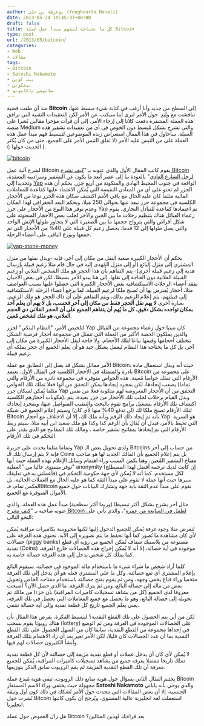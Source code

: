 ```yaml
---
author: يوغرطة بن علي (Youghourta Benali)
date: 2013-05-24 19:45:37+00:00
draft: false
title: كل ما تحتاجه لتفهم مبدأ عمل عُملة Bitcoin
type: post
url: /2013/05/bitcoin/
categories:
- Web
- مقالات
tags:
- Bitcoin
- Satoshi Nakamoto
- بيت كوين
- بيتكوين
- ساتوشي ناكاموتو
---
```


منذ أن طفت قضية **Bitcoin** إلى السطح من جديد وأنا أرغب في كتابة شيء مبسط عنها، تناقشت مع [وليد](https://www.it-scoop.com/author/dzgeek/)  حول الأمر لنرى أينا سيكتب عن الأمر لكن التعقيدات التقنية التي ترافق هذه العملة المشفرة دفعت كلانا إلى إرجاء الأمر، إلى أن قرأت مؤخرا مقالين نُشرا على منصة Medium والتي تشرح بشكل مُبسط دون الخوض في أي من تعقيدات تشفير هذه العملة. سأحاول في هذا المقال استعراض زبدة الموضوعين لتبسيط فهم مبدأ عمل هذه العملة على من التبس عليه الأمر (لا تقلق التبس الأمر على الجميع، حتى من كان يُكثر الحديث حولها :) ).




[![bitcoin](https://www.it-scoop.com/wp-content/uploads/2013/05/bitcoin.png)
](https://www.it-scoop.com/wp-content/uploads/2013/05/bitcoin.png)




لشرح آلية عمل Bitcoin يقوم كاتب المقال الأول والذي عنونه بـ "[كيف تشرح Bitcoin لرجل الشارع العادي](https://medium.com/future-of-currency/c817c0659b10)" بالعودة بنا إلى عصر أبعد ما يكون عن التشفير وسراديبه المعقدة، وتحديدا إلى [Yap](http://en.wikipedia.org/wiki/Yap) الواقعة في جنوب المحيط الهادي والمتكونة من أربع جزر. بحكم أن هذه الجزر لم تحتو على أي من المعادن النفيسة التي يُمكن الاعتماد عليها كقاعدة للمعاملات المالية مثلما كان عليه الحال مع باقي الأمم اكتشف سكان هذه الجزر نوعا من الأحجار الكلسية في مجموعة جزر تبعد عنها بحوالي 250 ميلا، وبحكم البعد الجغرافي لهذا المكان وعدم توفر هذا النوع من الأحجار على جرز Yap تم اعتمادها كقاعدة للتبادل التجاري. يقوم زعماء القبائل هناك بتنظيم رحلات ما بين الحين والآخر لجلب بعض الأحجار المنحوتة على شكل أقراص والتي يترواح حجمها ما بين الصغيرة التي لا يتجاوز طولها الإنش الواحد والتي يصل طولها إلى 12 قدما، يحصل زعيم كل قبيلة على 40% من الأحجار التي تم جمعها ويوزع الباقي على أعضاء الرحلة.




<!-- more -->




[![yap-stone-money](https://www.it-scoop.com/wp-content/uploads/2013/05/yap-stone-money.jpg)
](https://www.it-scoop.com/wp-content/uploads/2013/05/yap-stone-money.jpg)




بحكم أن الأحجار الكبيرة صعبة النقل من مكان إلى آخر، فإنه -وبدل نقلها من منزل المشتري إلى منزل البائع (أو إلى منزل المُهدى إليه في حال قام مثلا زعيم قبيلة بإرسال هدية إلى زعيم قبيلة أُخرى)- يتم التفاهم بأن هذا الحجر هو ملك الشخص الفلاني أو زعيم القبيلة العلانية دون الحاجة إلى نقلها. إلى هنا يبدو الأمر بسيطا، لكن في بعض الأحيان يفقد أعضاء الرحلات الاستكشافية بعض الأحجار الكبيرة التي حصلوا عليها بسبب العواصف مثلا، أحجار يُفترض بها أن تُصبح ملكا لزعيم القبيلة. لما يرجع أعضاء الرحلة الاستكشافية إلى قبيلتهم، يتم إعلام الزعيم بذلك، ويتم التفاهم على أن ذاك الحجر هو ملك الزعيم. بعبارة أخرى **لا يهم نقل الحجر فقط من مكان إلى آخر فحسب، بل لا يهم أن يعلم أحد بمكان تواجده بشكل دقيق، كل ما يُهم أن يتفاهم الجميع على أن الحجر الفلاني ذي الحجم العلاني، هو ملك لشخص مُعين**.




لتلخيص الأمر، "النظام البنكي" لجزر Yap كان مبنيا حول زعماء مجموعة من القبائل والذين يملكون الحصة الأكبر من العملة التي تتمثل في مجموعة أحجار قرصية الشكل تتختلف أحجامها وقيمها تباعا لتلك الأحجام، ولا حاجة لنقل الأحجار الكبيرة من مكان إلى آخر، بل كل ما يحتاجه هذا النظام ليعمل بشكل جيد هو أن يعلم الجميع أي حجر يملكه أي زعيم قبيلة.




الأمر مماثل بشكل قد يصل إلى التطابق مع عملة Bitcoin، حيث أنه وبدل استعمال مادة نادرة والمتمثلة في الأحجار الكلسية في المثال الأول، تعتمد Bitcoin على مجموعة من الأرقام التي تملك خواصا مُعينة، هذه الخواص متوفرة في مجموعة نادرة من الأرقام والتي يصعب إيجادها، لكن بمجرد إيجادها يمكن التحقق من أنها فعلا تملك تلك الخواص (تماما مثلما يُمكن لسكان جزر Yap التحقق من أن الأحجار المعروضة لهم متكونة فعلا من نفس مكونات أحجارهم الكلسية)، وبدل القيام برحلات لجلب تلك الأحجار من جزر بعيدة، يتم اكتشاف تلك الأرقام بتشغيل برامج تقوم بالبحث والتنقيب المتواصل عنها، وبمجرد إيجادك لتلك الأرقام تصبح ملكا لك (لن تدفع 40% منها لأي كان) وسيتم إعلام الجميع في شبكة Bitcoin بأنه تم إيجاد ذلك الرقم وبأنه ملك لك، إلا أن الاختلاف مع أحجار Yap  هو السرية التي تحيط بالأمر، فبدل أن يُقال بأن الرقم كذا وكذا هو ملك سعيد ابن أبيه مثلا، سيتم ربط الأرقام التي تم إيجادها بمفاتيح تشفير خاصة ، ومالك تلك المفاتيح هو الذي يقدر على التحكم في تلك الأرقام.




وتماما مثلما يحدث على جزيرة Yap ولدى تحويل بعض الـ Bitcoins من حساب إلى آخر فإنه لا يتم إرسال تلك الـ Coins بل يتم إعلام الجميع بأن المالك الجديد لها هو صاحب مفتاح التشفير المُعين. وهنا يكمن السبب وراء اهتمام وسائل الإعلام بهذه العملة حيث أنها توفر مستوى عاليا من "الغفلية" anonymity (إن كانت لديك ترجمة أفضل لهذا المصطلح فأعملني به في تعليقك) لكل مستخدم، كما أنه لا يُمكن لأي جهة حكومية التحكم في سيرها حيث أنها عملة لا تقوم على مبدأ الثقة كما هو عليه الحال مع العملات الحالية، بل العكس تمام، فـBitcoin تقوم على مبدأ عدم الثقة بأية جهة وتشارك البيانات حول جميع الأموال المتوفرة مع الجميع.




مثال آخر يشرح بشكل أكثر تبسيطا (وربما أكثر سطحية) مبدأ عمل هذه العملة، والذي عنونه صاحبه بـ "[كيف تشرح Bitcoin لطفل في السابعة من عمره](https://medium.com/future-of-currency/a9a8c094feaf)"، والذي يأتي على النحو التالي:




لنفرض مثلا وجود غرفة يُمكن للجميع الدخول إليها لكنها محروسة بكاميرات مراقبة يُمكن لأي كان مشاهدة ما تُصور كما أنها تحفظ ما يتم تصويره إلى الأبد. تحتوي هذه الغرفة على حصالات (piggy banks) مصنوعة من بلاستيك شفاف تُمكن الجميع من رؤية أي قطع نقدية (Coins) موجودة في أية حصالة، إلا أنه لا يُمكن إخراج هذه الحصالات خارج الغرفة، كما يملك كل شخص يدخل إلى هذه الغرفة حصالة خاصة به.




كلما أراد شخص ما شراء شيء ما باستخدام ماله الموجود في حصالته، سيقوم البائع بإعلام المشتري أي تقع حصالته، وكل ما على المشتري فعله هو أن يدخل إلى تلك الغرفة متخفيا وراء قناع يخفي وجهه، ومن ثم يقوم بفتح حصالته باستخدام مفتاحه الخاص وتحويل بعض من ماله إلى حصالة البائع، ومن ثم يترك الغرفة. ما الذي حصل الآن؟ أصبحت معروفا لدى الجميع (كل من يشاهد تسجيلات كاميرات المراقبة) بأن جزءا من مالك تم تحويله إلى حصالة البائع، وهو ما يحصل مع جميع المعاملات التي تحصل في تلك الغرفة، يعني يعلم الجميع تاريخ كل قطعة نقدية وإلى أية حصالة تنتمي.




لكن من أين يتم الحصول على تلك القطع النقدية؟ لتبسيط الفكرة، يفرض هذا المثال بأن هناك روبوتا يقوم بسحب (lottery) على الحصالات الموجودة في الغرفة ومن ثم الوضع في إحداها مجموعة من القطع النقدية، سابقا كان من السهل الحصول على تلك القطع النقدية بما أن عدد الحصالات كان قليلا، لكن الأمر تغير بعد أن زاد الاهتمام بتلك الغرفة وأنشأ الكثيرون حصالات لهم فيها.




لا يُمكن لأي كان أن يدخل عملات أو قطع نقدية مزيفة إلى حصالته لأن كل قطعة نقدية تملك تاريخا مفصلا يعرفه جميع من يشاهد تسجيلات كاميرات المراقبة، يُمكن للجميع معرفة أن تلك القطع النقدية المزيفة لم يقم الروبوت سابق الذكر بتوزيعها.




يختتم المثال الثاني بسؤال حول هوية صانع ذلك الروبوت، تبقى هوية مُبدع عملة Bitcoin مجهولة حيث يختفي وراء الاسم المستعار **Satoshi Nakamoto** والذي يوحي بأنه ياباني الجنسية، إلا أن بعض المقالات التي تتحدث حول الأمر تُشكك في ذلك كون أول وثيقة نُشرت حول Bitcoin استعملت لغة انجليزية عالية المستوى، ويُرجح أن يكون كاتبها انجليزيا.




هل زال الغموض حول عملة Bitcoin بعد قراءتك لهذين المثالين؟
